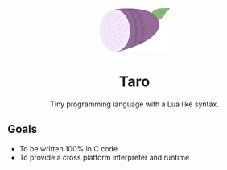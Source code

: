 <p align="center">
    <img src="art/logo.png" width="140"/>
    <h1 align="center"><b>Taro</b></h1>
    <p align="center">
        Tiny programming language with a Lua like syntax.
    </p>
</p>


## Goals
- To be written 100% in C code
- To provide a cross platform interpreter and runtime